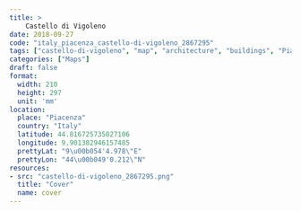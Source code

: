 ```yaml
---
title: > 
    Castello di Vigoleno
date: 2018-09-27
code: "italy_piacenza_castello-di-vigoleno_2867295"
tags: ["castello-di-vigoleno", "map", "architecture", "buildings", "Piacenza", "Italy"]
categories: ["Maps"]
draft: false
format:
  width: 210
  height: 297
  unit: 'mm'
location:
  place: "Piacenza"
  country: "Italy"
  latitude: 44.816725735027106
  longitude: 9.901382946157485
  prettyLat: "9\u00b054'4.978\"E"
  prettyLon: "44\u00b049'0.212\"N"
resources:
- src: "castello-di-vigoleno_2867295.png"
  title: "Cover"
  name: cover
---
```

